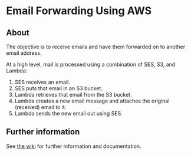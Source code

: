 # Email Forwarding Using AWS

## About

The objective is to receive emails and have them forwarded on to another email address.

At a high level, mail is processed using a combination of SES, S3, and Lambda:

1. SES receives an email.
2. SES puts that email in an S3 bucket.
3. Lambda retrieves that email from the S3 bucket.
4. Lambda creates a new email message and attaches the original (received) email to it.
5. Lambda sends the new email out using SES.

## Further information

See [the wiki](https://github.com/mmattioli/aws-email-forwarding/wiki) for further information and documentation.